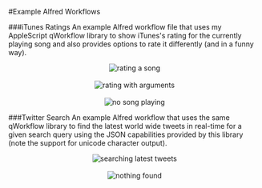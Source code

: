 #Example Alfred Workflows
 
###iTunes Ratings
An example Alfred workflow file that uses my AppleScript qWorkflow library to show iTunes's rating for the currently playing song and also provides options to rate it differently (and in a funny way).

<p align="center">

<img src="https://raw.github.com/qlassiqa/qWorkflow/master/example%20workflows/screenshots/screenshot.jpg" alt="rating a song"/>
<br/><br/>
<img src="https://raw.github.com/qlassiqa/qWorkflow/master/example%20workflows/screenshots/screenshot2.jpg" alt="rating with arguments"/>
<br/><br/>
<img src="https://raw.github.com/qlassiqa/qWorkflow/master/example%20workflows/screenshots/screenshot3.jpg" alt="no song playing"/>

</p>


###Twitter Search
An example Alfred workflow that uses the same qWorkflow library to find the latest world wide tweets in real-time for a given search query using the JSON capabilities provided by this library (note the support for unicode character output).

<p align="center">
	
<img src="https://raw.github.com/qlassiqa/qWorkflow/master/example%20workflows/screenshots/screenshot4.jpg" alt="searching latest tweets"/>
	<br/><br/>
<img src="https://raw.github.com/qlassiqa/qWorkflow/master/example%20workflows/screenshots/screenshot5.jpg" alt="nothing found"/>
	
</p>